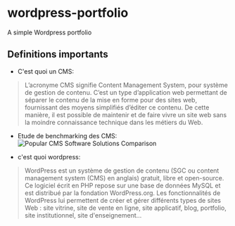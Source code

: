 # wordpress-portfolio
A simple Wordpress portfolio

## Definitions importants

- C'est quoi un CMS:
> L’acronyme CMS signifie Content Management System, pour système de gestion de contenu. C’est un type d’application web permettant de séparer le contenu de la mise en forme pour des sites web, fournissant des moyens simplifiés d’éditer ce contenu. De cette manière, il est possible de maintenir et de faire vivre un site web sans la moindre connaissance technique dans les métiers du Web.

- Etude de benchmarking des CMS:
    ![Popular CMS Software Solutions Comparison](https://www.ionos.fr/digitalguide/fileadmin/DigitalGuide/Screenshots_2021/popular-CMS-software-solutions-in-comparison.png)

- c'est quoi wordpress:
> WordPress est un système de gestion de contenu (SGC ou content management system (CMS) en anglais) gratuit, libre et open-source. Ce logiciel écrit en PHP repose sur une base de données MySQL et est distribué par la fondation WordPress.org. Les fonctionnalités de WordPress lui permettent de créer et gérer différents types de sites Web : site vitrine, site de vente en ligne, site applicatif, blog, portfolio, site institutionnel, site d'enseignement…

## 